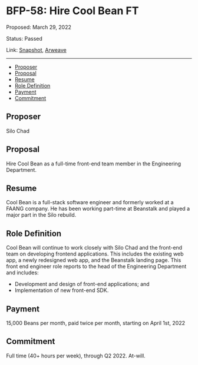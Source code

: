 # BFP-58: Hire Cool Bean FT

Proposed: March 29, 2022

Status: Passed

Link: [Snapshot](https://snapshot.org/#/beanstalkfarms.eth/proposal/0xaa246bde174ac892ec6a284f1a9f84d88ca0ed3d8869da38b8c8f34bca4bb7cf), [Arweave](https://arweave.net/fYzdvAlIbBDbhG0EH7Hq6fwbS4FM_zUgNflrNAiGd40)

---

- [Proposer](#proposer)
- [Proposal](#proposal)
- [Resume](#resume)
- [Role Definition](#role-definition)
- [Payment](#payment)
- [Commitment](#commitment)

## Proposer

Silo Chad

## Proposal

Hire Cool Bean as a full-time front-end team member in the Engineering Department. 

## Resume

Cool Bean is a full-stack software engineer and formerly worked at a FAANG company. He has been working part-time at Beanstalk and played a major part in the Silo rebuild.

## Role Definition

Cool Bean will continue to work closely with Silo Chad and the front-end team on developing frontend applications. This includes the existing web app, a newly redesigned web app, and the Beanstalk landing page. This front end engineer role reports to the head of the Engineering Department and includes:

- Development and design of front-end applications; and
- Implementation of new front-end SDK.

## Payment

15,000 Beans per month, paid twice per month, starting on April 1st, 2022

## Commitment

Full time (40+ hours per week), through Q2 2022. At-will.
